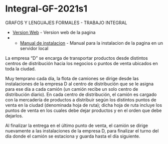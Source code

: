 # Integral-GF-2021s1
GRAFOS Y LENGUAJES FORMALES - TRABAJO INTEGRAL 

* [Version Web](https://integral-gf2021s1.netlify.app) - Version web de la pagina
* * [Manual de instalacion](https://www.docdroid.net/780p5R6/pauta-g6-pdf) - Manual para la instalacion de la pagina en un servidor local

La empresa “D” se encarga de transportar productos desde distintos centros de distribución hacia los negocios
o puntos de venta ubicados en toda la ciudad.

Muy temprano cada día, la flota de camiones se dirige desde las instalaciones de la empresa D al centro de
distribución que se le asigna para ese día a cada camión (un camión recibe un solo centro de distribución
diario). En cada centro de distribución, el camión es cargado con la mercadería de productos a distribuir según
los distintos puntos de venta en la ciudad (denominada hoja de ruta); dicha hoja de ruta incluye los puntos de
venta en los cuales debe dejar productos y en el orden que debe dejarlos.

Al finalizar la entrega en el último punto de venta, el camión se dirige nuevamente a las instalaciones de la
empresa D, para finalizar el turno del día donde el camión se estaciona y guarda hasta el día siguiente.
